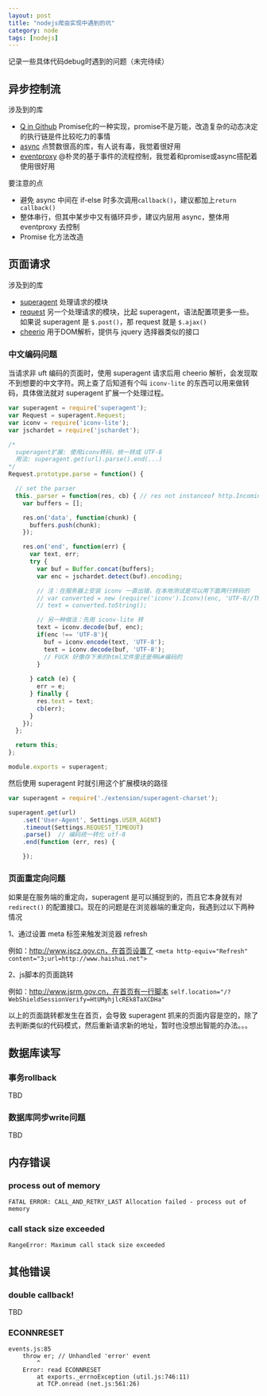 ```yaml
---
layout: post
title: "nodejs爬虫实现中遇到的坑"
category: node
tags: [nodejs]
---
```


记录一些具体代码debug时遇到的问题（未完待续）

<!-- more -->

异步控制流
----------

涉及到的库

- [Q in Github](https://github.com/kriskowal/q) Promise化的一种实现，promise不是万能，改造复杂的动态决定的执行链是件比较吃力的事情
- [async](https://github.com/caolan/async) 点赞数很高的库，有人说有毒，我觉着很好用
- [eventproxy](https://github.com/JacksonTian/eventproxy) @朴灵的基于事件的流程控制，我觉着和promise或async搭配着使用很好用

要注意的点

- 避免 async 中间在 if-else 时多次调用`callback()`，建议都加上`return callback()`
- 整体串行，但其中某步中又有循环异步，建议内层用 async，整体用 eventproxy 去控制
- Promise 化方法改造



页面请求
---------

涉及到的库

- [superagent](http://visionmedia.github.io/superagent/) 处理请求的模块
- [request](https://github.com/request/request) 另一个处理请求的模块，比起 superagent，语法配置项更多一些。如果说 superagent 是 `$.post()`，那 request 就是 `$.ajax()`
- [cheerio](https://github.com/cheeriojs/cheerio) 用于DOM解析，提供与 jquery 选择器类似的接口


### 中文编码问题

当请求非 uft 编码的页面时，使用 superagent 请求后用 cheerio 解析，会发现取不到想要的中文字符。网上查了后知道有个叫 `iconv-lite` 的东西可以用来做转码，具体做法就对 superagent 扩展一个处理过程。

```js
var superagent = require('superagent');
var Request = superagent.Request;
var iconv = require('iconv-lite');
var jschardet = require('jschardet');

/*
  superagent扩展: 使用iconv转码，统一转成 UTF-8
  用法: superagent.get(url).parse().end(...)
*/
Request.prototype.parse = function() {

  // set the parser
  this._parser = function(res, cb) { // res not instanceof http.IncomingMessage
    var buffers = [];

    res.on('data', function(chunk) {
      buffers.push(chunk);
    });

    res.on('end', function(err) {
      var text, err;
      try {
        var buf = Buffer.concat(buffers);
        var enc = jschardet.detect(buf).encoding;

        // 注：在服务器上安装 iconv 一直出错，在本地测试是可以用下面两行转码的
        // var converted = new (require('iconv').Iconv)(enc, 'UTF-8//TRANSLIT//IGNORE').convert(buf);
        // text = converted.toString();

        // 另一种做法：先用 iconv-lite 转
        text = iconv.decode(buf, enc);
        if(enc !== 'UTF-8'){
          buf = iconv.encode(text, 'UTF-8');
          text = iconv.decode(buf, 'UTF-8');
          // FUCK 好像存下来的html文件里还是带&#编码的
        }
      
      } catch (e) {
        err = e;
      } finally {
        res.text = text;
        cb(err);
      }
    });
  };

  return this;
};

module.exports = superagent;
```

然后使用 superagent 时就引用这个扩展模块的路径

```js
var superagent = require('./extension/superagent-charset');

superagent.get(url)
    .set('User-Agent', Settings.USER_AGENT)
    .timeout(Settings.REQUEST_TIMEOUT)
    .parse()  // 编码统一转化 utf-8
    .end(function (err, res) {

    });
```


### 页面重定向问题

如果是在服务端的重定向，superagent 是可以捕捉到的，而且它本身就有对 `redirect()` 的配置接口。现在的问题是在浏览器端的重定向，我遇到过以下两种情况

1、通过设置 meta 标签来触发浏览器 refresh

例如：http://www.jscz.gov.cn，在首页设置了 `<meta http-equiv="Refresh" content="3;url=http://www.haishui.net">`

2、js脚本的页面跳转

例如：http://www.jsrm.gov.cn，在首页有一行脚本 `self.location="/?WebShieldSessionVerify=HtUMyhjlcREk8TaXCDHa"`

以上的页面跳转都发生在首页，会导致 superagent 抓来的页面内容是空的，除了去判断类似的代码模式，然后重新请求新的地址，暂时也没想出智能的办法。。。



数据库读写
---------

### 事务rollback

TBD

### 数据库同步write问题

TBD



内存错误
--------

### process out of memory

```
FATAL ERROR: CALL_AND_RETRY_LAST Allocation failed - process out of memory
```

### call stack size exceeded

```
RangeError: Maximum call stack size exceeded
```



其他错误
--------

### double callback!

TBD

### ECONNRESET

```
events.js:85
    throw er; // Unhandled 'error' event
        ^
    Error: read ECONNRESET
        at exports._errnoException (util.js:746:11)
        at TCP.onread (net.js:561:26)
```

